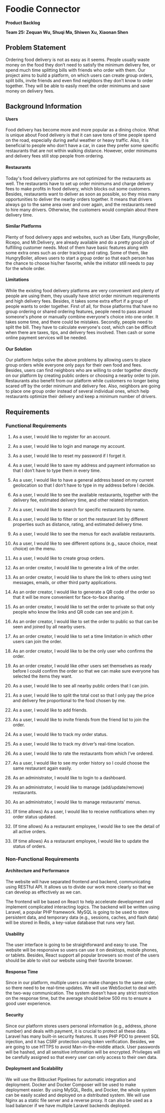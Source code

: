 # **Foodie Connector**

**Product Backlog**

**Team 25: Zequan Wu, Shuqi Ma, Shiwen Xu, Xiaonan Shen**

## **Problem Statement**

Ordering food delivery is not as easy as it seems. People usually waste money on the food they don’t need to satisfy the minimum delivery fee, or spend much time splitting bills with friends who order with them. Our project aims to build a platform, on which users can create group orders, split bills, invite friends and even find neighbors they don’t know to order together. They will be able to easily meet the order minimums and save money on delivery fees.

## **Background Information**

#### **Users**

Food delivery has become more and more popular as a dining choice. What is unique about Food delivery is that it can save tons of time people spend on the road, especially during awful weather or heavy traffic. Also, it is beneficial to people who don’t have a car, in case they prefer some specific restaurants that are not within walking distance. However, order minimums and delivery fees still stop people from ordering.

#### **Restaurants**

Today's food delivery platforms are not optimized for the restaurants as well. The restaurants have to set up order minimums and charge delivery fees to make profits in food delivery, which blocks out some customers. Besides, restaurants want to deliver as soon as possible, so they miss many opportunities to deliver the nearby orders together. It means that drivers always go to the same area over and over again, and the restaurants need to hire many drivers. Otherwise, the customers would complain about there delivery time.

#### **Similar Platforms**

Plenty of food delivery apps and websites, such as Uber Eats, HungryBoiler, Ricepo, and Mr.Delivery, are already available and do a pretty good job of fulfilling customer needs. Most of them have basic features along with some extra ones such as order tracking and rating.  Some of them, like HungryBoiler, allows users to start a group order so that each person has the chance to choose his/her favorite, while the initiator still needs to pay for the whole order. 

#### **Limitations**

While the existing food delivery platforms are very convenient and plenty of people are using them, they usually have strict order minimum requirements and high delivery fees. Besides, it takes some extra effort if a group of people wants to order together. First of all, for those platforms that have no group ordering or shared ordering features, people need to pass around someone's phone or manually combine everyone's choice into one order. It takes some time, and there could be mistakes. Secondly, people need to split the bill. They have to calculate everyone's cost, which can be difficult when there are taxes, tips, and delivery fees involved. Then cash or some online payment services will be needed.

#### **Our Solution**

Our platform helps solve the above problems by allowing users to place group orders while everyone only pays for their own food and fees. Besides, users can find neighbors who are willing to order together directly on our platform by creating public orders or choosing a nearby order to join. Restaurants also benefit from our platform while customers no longer being scared off by the order minimum and delivery fee. Also, neighbors are going to place one group order instead of several individual ones, which help restaurants optimize their delivery and keep a minimum number of drivers.

## **Requirements**

### **Functional Requirements**

1. As a user, I would like to register for an account.

1. As a user, I would like to login and manage my account.

1. As a user, I would like to reset my password if I forget it.

1. As a user, I would like to save my address and payment information so that I don’t have to type them in every time.

1. As a user, I would like to have a general address based on my current geolocation so that I don’t have to type in my address before I decide.

1. As a user, I would like to see the available restaurants, together with the delivery fee, estimated delivery time, and other related information.

1. As a user, I would like to search for specific restaurants by name.

1. As a user, I would like to filter or sort the restaurant list by different properties such as distance, rating, and estimated delivery time.

1. As a user, I would like to see the menus for each available restaurants.

1. As a user, I would like to see different options (e.g., sauce choice, meat choice) on the menu.

1. As a user, I would like to create group orders.

1. As an order creator, I would like to generate a link of the order.

1. As an order creator, I would like to share the link to others using text messages, emails, or other third party applications.

1. As an order creator, I would like to generate a QR code of the order so that it will be more convenient for face-to-face sharing.

1. As an order creator, I would like to set the order to private so that only people who know the links and QR code can see and join it.

1. As an order creator, I would like to set the order to public so that can be seen and joined by all nearby users.

1. As an order creator, I would like to set a time limitation in which other users can join the order.

1. As an order creator, I would like to be the only user who confirms the order.

1. As an order creator, I would like other users set themselves as ready before I could confirm the order so that we can make sure everyone has selected the items they want.

1. As a user, I would like to see all nearby public orders that I can join.

1. As a user, I would like to split the total cost so that I only pay the price and delivery fee proportional to the food chosen by me.

1. As a user, I would like to add friends.

1. As a user, I would like to invite friends from the friend list to join the order.

1. As a user, I would like to track my order status.

1. As a user, I would like to track my driver’s real-time location.

1. As a user, I would like to rate the restaurants from which I’ve ordered.

1. As a user, I would like to see my order history so I could choose the same restaurant again easily.

1. As an administrator, I would like to login to a dashboard.

1. As an administrator, I would like to manage (add/update/remove) restaurants.

1. As an administrator, I would like to manage restaurants’ menus.

1. (If time allows) As a user, I would like to receive notifications when my order status updated.

1. (If time allows) As a restaurant employee, I would like to see the detail of all active orders.

1. (If time allows) As a restaurant employee, I would like to update the status of orders.

### **Non-Functional Requirements**

#### **Architecture and Performance**

The website will have separated frontend and backend, communicating using RESTful API. It allows us to divide our work more clearly so that we can develop as effectively as we can. 

The frontend will be based on React to help accelerate development and implement complicated interacting logics. The backend will be written using Laravel, a popular PHP framework. MySQL is going to be used to store persistent data, and temporary data (e.g., sessions, caches, and flash data) will be stored in Redis, a key-value database that runs very fast.

#### **Usability**

The user interface is going to be straightforward and easy to use. The website will be responsive so users can use it on desktops, mobile phones, or tablets. Besides, React support all popular browsers so most of the users should be able to visit our website using their favorite browser.

#### **Response Time**

Since in our platform, multiple users can make changes to the same order, so there need to be real-time updates. We will use WebSocket to deal with the two-way communication. The system doesn’t have any strict restriction on the response time, but the average should below 500 ms to ensure a good user experience. 

#### **Security**

Since our platform stores users personal information (e.g., address, phone number) and deals with payment, it is crucial to protect all these data. Laravel has many built-in security features. It uses PHP PDO to prevent SQL injection, and it has CSRF protection using token verification. Besides, we are going to use HTTPS to avoid Man-in-the-middle attack. User passwords will be hashed, and all sensitive information will be encrypted. Privileges will be carefully assigned so that every user can only access to their own data.

#### **Deployment and Scalability**

We will use the Bitbucket Pipelines for automatic integration and deployment. Docker and Docker Composer will be used to make deployment easier. By using MySQL, Redis, and Docker, the whole system can be easily scaled and deployed on a distributed system. We will use Nginx as a static file server and a reverse proxy. It can also be used as a load balancer if we have multiple Laravel backends deployed.

